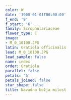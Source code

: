 ```yaml
---
color: W
date: '1900-01-01T00:00:00'
f_end: '9'
f_start: '6'
family: Scrophulariaceae
flower_type: C
image:
- M_0_10100.JPG
latin: Gratiola officinalis
lead: M_0_10100.JPG
lead_sample: false
name: index
order: Gratiola
parallel: false
petals: '5'
petals_joined: false
star_shape: false
title: Navadna božja milost
---
```


